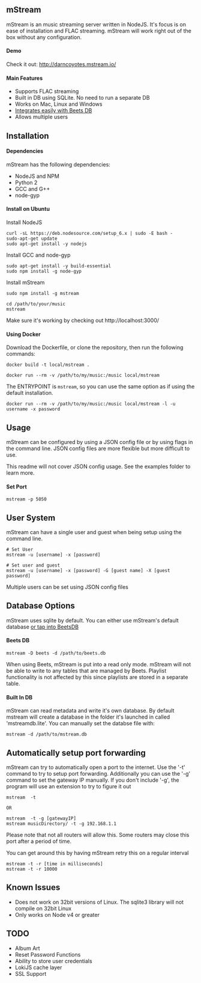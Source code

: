 ## mStream
mStream is an music streaming server written in NodeJS.   It's focus is on ease of installation and FLAC streaming.  mStream will work right out of the box without any configuration.

#### Demo
Check it out: http://darncoyotes.mstream.io/

#### Main Features
* Supports FLAC streaming
* Built in DB using SQLite.  No need to run a separate DB
* Works on Mac, Linux and Windows
* [Integrates easily with Beets DB](https://github.com/beetbox/beets)
* Allows multiple users


## Installation

#### Dependencies
mStream has the following dependencies:
* NodeJS and NPM
* Python 2
* GCC and G++
* node-gyp

#### Install on Ubuntu
Install NodeJS
```shell
curl -sL https://deb.nodesource.com/setup_6.x | sudo -E bash -
sudo-apt-get update
sudo apt-get install -y nodejs
```

Install GCC and node-gyp
```shell
sudo apt-get install -y build-essential
sudo npm install -g node-gyp
```

Install mStream
```shell
sudo npm install -g mstream

cd /path/to/your/music
mstream
```

Make sure it's working by checking out http://localhost:3000/

#### Using Docker

Download the Dockerfile, or clone the repository, then run the following
commands:

```shell
docker build -t local/mstream .

docker run --rm -v /path/to/my/music:/music local/mstream
```

The ENTRYPOINT is `mstream`, so you can use the same option as if using the
default installation.

```shell
docker run --rm -v /path/to/my/music:/music local/mstream -l -u username -x password
```

## Usage

mStream can be configured by using a JSON config file or by using flags in the command line. JSON config files are more flexible but more difficult to use.

This readme will not cover JSON config usage.  See the examples folder to learn more.

#### Set Port
```shell
mstream -p 5050
```

## User System
mStream can have a single user and guest when being setup using the command line.

```shell
# Set User
mstream -u [username] -x [password]

# Set user and guest
mstream -u [username] -x [password] -G [guest name] -X [guest password]
```

Multiple users can be set using JSON config files

## Database Options
mStream uses sqlite by default.  You can either use mStream's default database [or tap into BeetsDB](https://github.com/beetbox/beets)

#### Beets DB

```shell
mstream -D beets -d /path/to/beets.db
```

When using Beets, mStream is put into a read only mode.  mStream will not be able to write to any tables that are managed by Beets.  Playlist functionality is not affected by this since playlists are stored in a separate table.


#### Built In DB

mStream can read metadata and write it's own database.  By default mstream will create a database in the folder it's launched in called 'mstreamdb.lite'.  You can manually set the databse file with:

```shell
mstream -d /path/to/mstream.db
```


## Automatically setup port forwarding

mStream can try to automatically open a port to the internet.  Use the '-t' command to try to setup port forwarding.  Additionally you can use the '-g' command to set the gateway IP manually.  If you don't include '-g', the program will use an extension to try to figure it out

```
mstream  -t

OR

mstream  -t -g [gatewayIP]
mstream musicDirectory/ -t -g 192.168.1.1
```

Please note that not all routers will allow this.  Some routers may close this port after a period of time.

You can get around this by having mStream retry this on a regular interval

```
mstream -t -r [time in milliseconds]
mstream -t -r 10000
```


## Known Issues
- Does not work on 32bit versions of Linux.  The sqlite3 library will not compile on 32bit Linux
- Only works on Node v4 or greater


## TODO
- Album Art
- Reset Password Functions
- Ability to store user credentials
- LokiJS cache layer
- SSL Support
